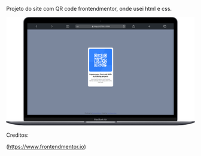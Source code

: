 Projeto do site com QR code frontendmentor, onde usei html e css.

![visualização da pagina](/qr-code/images/mobile.png)



Creditos:

(https://www.frontendmentor.io) 

